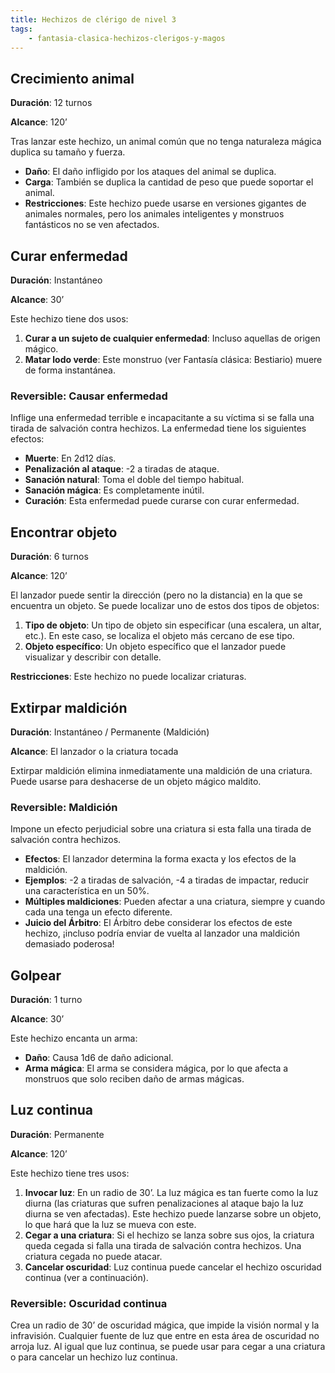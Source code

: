 ```yaml
---
title: Hechizos de clérigo de nivel 3
tags:
    - fantasia-clasica-hechizos-clerigos-y-magos
---
```


## Crecimiento animal
**Duración**: 12 turnos

**Alcance**: 120’

Tras lanzar este hechizo, un animal común que no tenga naturaleza mágica duplica su tamaño y fuerza.

- **Daño**: El daño infligido por los ataques del animal se duplica.
- **Carga**: También se duplica la cantidad de peso que puede soportar el animal.
- **Restricciones**: Este hechizo puede usarse en versiones gigantes de animales normales, pero los animales inteligentes y monstruos fantásticos no se ven afectados.

## Curar enfermedad
**Duración**: Instantáneo

**Alcance**: 30’

Este hechizo tiene dos usos:

1. **Curar a un sujeto de cualquier enfermedad**: Incluso aquellas de origen mágico.
2. **Matar lodo verde**: Este monstruo (ver Fantasía clásica: Bestiario) muere de forma instantánea.

### Reversible: Causar enfermedad
Inflige una enfermedad terrible e incapacitante a su víctima si se falla una tirada de salvación contra hechizos. La enfermedad tiene los siguientes efectos:

- **Muerte**: En 2d12 días.
- **Penalización al ataque**: -2 a tiradas de ataque.
- **Sanación natural**: Toma el doble del tiempo habitual.
- **Sanación mágica**: Es completamente inútil.
- **Curación**: Esta enfermedad puede curarse con curar enfermedad.

## Encontrar objeto
**Duración**: 6 turnos

**Alcance**: 120’

El lanzador puede sentir la dirección (pero no la distancia) en la que se encuentra un objeto. Se puede localizar uno de estos dos tipos de objetos:

1. **Tipo de objeto**: Un tipo de objeto sin especificar (una escalera, un altar, etc.). En este caso, se localiza el objeto más cercano de ese tipo.
2. **Objeto específico**: Un objeto específico que el lanzador puede visualizar y describir con detalle.

**Restricciones**: Este hechizo no puede localizar criaturas.

## Extirpar maldición
**Duración**: Instantáneo / Permanente (Maldición)

**Alcance**: El lanzador o la criatura tocada

Extirpar maldición elimina inmediatamente una maldición de una criatura. Puede usarse para deshacerse de un objeto mágico maldito.

### Reversible: Maldición
Impone un efecto perjudicial sobre una criatura si esta falla una tirada de salvación contra hechizos.

- **Efectos**: El lanzador determina la forma exacta y los efectos de la maldición.
- **Ejemplos**: -2 a tiradas de salvación, -4 a tiradas de impactar, reducir una característica en un 50%.
- **Múltiples maldiciones**: Pueden afectar a una criatura, siempre y cuando cada una tenga un efecto diferente.
- **Juicio del Árbitro**: El Árbitro debe considerar los efectos de este hechizo, ¡incluso podría enviar de vuelta al lanzador una maldición demasiado poderosa!

## Golpear
**Duración**: 1 turno

**Alcance**: 30’

Este hechizo encanta un arma:

- **Daño**: Causa 1d6 de daño adicional.
- **Arma mágica**: El arma se considera mágica, por lo que afecta a monstruos que solo reciben daño de armas mágicas.

## Luz continua
**Duración**: Permanente

**Alcance**: 120’

Este hechizo tiene tres usos:
1. **Invocar luz**: En un radio de 30’. La luz mágica es tan fuerte como la luz diurna (las criaturas que sufren penalizaciones al ataque bajo la luz diurna se ven afectadas). Este hechizo puede lanzarse sobre un objeto, lo que hará que la luz se mueva con este.
2. **Cegar a una criatura**: Si el hechizo se lanza sobre sus ojos, la criatura queda cegada si falla una tirada de salvación contra hechizos. Una criatura cegada no puede atacar.
3. **Cancelar oscuridad**: Luz continua puede cancelar el hechizo oscuridad continua (ver a continuación).

### Reversible: Oscuridad continua
Crea un radio de 30’ de oscuridad mágica, que impide la visión normal y la infravisión. Cualquier fuente de luz que entre en esta área de oscuridad no arroja luz. Al igual que luz continua, se puede usar para cegar a una criatura o para cancelar un hechizo luz continua.
